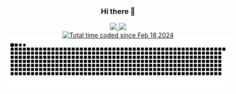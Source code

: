 <h3 align="center">Hi there 👋</h3>

<div display="flex-vertical" align="center">
	<div>
		<picture>
			<source
				srcset="https://github-readme-stats.vercel.app/api?username=PythonGermany&show_icons=true&layout=compact&theme=dark&line_height=20"
				media="(prefers-color-scheme: dark)"
			/>
			<source
				srcset="https://github-readme-stats.vercel.app/api?username=PythonGermany&show_icons=true&line_height=20"
				media="(prefers-color-scheme: light), (prefers-color-scheme: no-preference)"
			/>
			<a href="https://github.com/anuraghazra/github-readme-stats">
				<img src="https://github-readme-stats.vercel.app/api?username=PythonGermany&show_icons=true&line_height=20"/>
			</a>
		</picture>
		<picture>
			<source
				srcset="https://github-readme-stats.vercel.app/api/top-langs/?username=PythonGermany&show_icons=true&layout=compact&theme=dark"
				media="(prefers-color-scheme: dark)"
			/>
			<source
				srcset="https://github-readme-stats.vercel.app/api/top-langs/?username=PythonGermany&layout=compact"
				media="(prefers-color-scheme: light), (prefers-color-scheme: no-preference)"
			/>
			<a href="https://github.com/anuraghazra/github-readme-stats">
				<img src="https://github-readme-stats.vercel.app/api/top-langs/?username=PythonGermany&layout=compact"/>
			</a>
		</picture>
	</div>
	<a href="https://wakatime.com/@PythonGermany">
		<img src="https://wakatime.com/badge/user/018dbd99-23a0-443d-8a7f-23448ecef6a4.svg?style=for-the-badge" alt="Total time coded since Feb 18 2024" />
	</a>
	<picture>
		<source media="(prefers-color-scheme: dark)" srcset="https://raw.githubusercontent.com/PythonGermany/PythonGermany/output/github-contribution-grid-snake-dark.svg" />
		<source media="(prefers-color-scheme: light)" srcset="https://raw.githubusercontent.com/PythonGermany/PythonGermany/output/github-contribution-grid-snake.svg" />
		<a href="https://github.com/Platane/snk">
			<img alt="github-snake" src="https://raw.githubusercontent.com/PythonGermany/PythonGermany/output/github-contribution-grid-snake.svg"/>
		</a>
	</picture>
</div>

<!--
**PythonGermany/PythonGermany** is a ✨ _special_ ✨ repository because its `README.md` (this file) appears on your GitHub profile.

Here are some ideas to get you started:

- 🔭 I’m currently working on ...
- 🌱 I’m currently learning ...
- 👯 I’m looking to collaborate on ...
- 🤔 I’m looking for help with ...
- 💬 Ask me about ...
- 📫 How to reach me: ...
- 😄 Pronouns: ...
- ⚡ Fun fact: ...
-->
